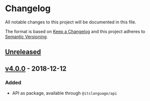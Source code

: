 # Changelog

All notable changes to this project will be documented in this file.

The format is based on [Keep a Changelog](http://keepachangelog.com)
and this project adheres to [Semantic Versioning](http://semver.org).

## [Unreleased]

## [v4.0.0] - 2018-12-12

### Added

- API as package, available through `@itslanguage/api`

[Unreleased]: https://github.com/itslanguage/itslanguage-js/compare/v4.0.0...HEAD
[v4.0.0]: https://github.com/itslanguage/itslanguage-js/compare/v3.1.2...v4.0.0
